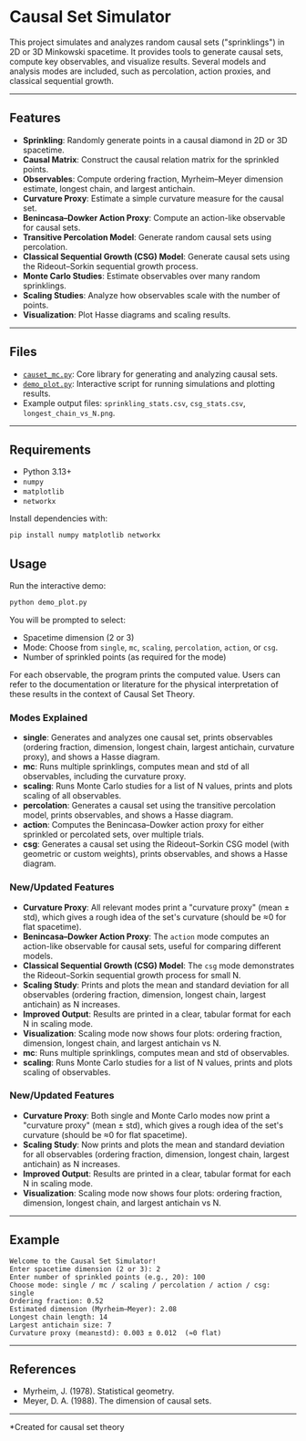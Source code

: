 # Causal Set Simulator

This project simulates and analyzes random causal sets ("sprinklings") in 2D or 3D Minkowski spacetime. It provides tools to generate causal sets, compute key observables, and visualize results. Several models and analysis modes are included, such as percolation, action proxies, and classical sequential growth.

---

## Features

- **Sprinkling**: Randomly generate points in a causal diamond in 2D or 3D spacetime.
- **Causal Matrix**: Construct the causal relation matrix for the sprinkled points.
- **Observables**: Compute ordering fraction, Myrheim–Meyer dimension estimate, longest chain, and largest antichain.
- **Curvature Proxy**: Estimate a simple curvature measure for the causal set.
- **Benincasa–Dowker Action Proxy**: Compute an action-like observable for causal sets.
- **Transitive Percolation Model**: Generate random causal sets using percolation.
- **Classical Sequential Growth (CSG) Model**: Generate causal sets using the Rideout–Sorkin sequential growth process.
- **Monte Carlo Studies**: Estimate observables over many random sprinklings.
- **Scaling Studies**: Analyze how observables scale with the number of points.
- **Visualization**: Plot Hasse diagrams and scaling results.

---

## Files

- [`causet_mc.py`](causet_mc.py): Core library for generating and analyzing causal sets.
- [`demo_plot.py`](demo_plot.py): Interactive script for running simulations and plotting results.
- Example output files: `sprinkling_stats.csv`, `csg_stats.csv`, `longest_chain_vs_N.png`.

---

## Requirements

- Python 3.13+
- `numpy`
- `matplotlib`
- `networkx`

Install dependencies with:

```sh
pip install numpy matplotlib networkx
```

## Usage

Run the interactive demo:

```sh
python demo_plot.py
```

You will be prompted to select:

- Spacetime dimension (2 or 3)
- Mode: Choose from `single`, `mc`, `scaling`, `percolation`, `action`, or `csg`.
- Number of sprinkled points (as required for the mode)

For each observable, the program prints the computed value. Users can refer to the documentation or literature for the physical interpretation of these results in the context of Causal Set Theory.

### Modes Explained

- **single**: Generates and analyzes one causal set, prints observables (ordering fraction, dimension, longest chain, largest antichain, curvature proxy), and shows a Hasse diagram.
- **mc**: Runs multiple sprinklings, computes mean and std of all observables, including the curvature proxy.
- **scaling**: Runs Monte Carlo studies for a list of N values, prints and plots scaling of all observables.
- **percolation**: Generates a causal set using the transitive percolation model, prints observables, and shows a Hasse diagram.
- **action**: Computes the Benincasa–Dowker action proxy for either sprinkled or percolated sets, over multiple trials.
- **csg**: Generates a causal set using the Rideout–Sorkin CSG model (with geometric or custom weights), prints observables, and shows a Hasse diagram.

### New/Updated Features

- **Curvature Proxy**: All relevant modes print a "curvature proxy" (mean ± std), which gives a rough idea of the set's curvature (should be ≈0 for flat spacetime).
- **Benincasa–Dowker Action Proxy**: The `action` mode computes an action-like observable for causal sets, useful for comparing different models.
- **Classical Sequential Growth (CSG) Model**: The `csg` mode demonstrates the Rideout–Sorkin sequential growth process for small N.
- **Scaling Study**: Prints and plots the mean and standard deviation for all observables (ordering fraction, dimension, longest chain, largest antichain) as N increases.
- **Improved Output**: Results are printed in a clear, tabular format for each N in scaling mode.
- **Visualization**: Scaling mode now shows four plots: ordering fraction, dimension, longest chain, and largest antichain vs N.
- **mc**: Runs multiple sprinklings, computes mean and std of observables.
- **scaling**: Runs Monte Carlo studies for a list of N values, prints and plots scaling of observables.

### New/Updated Features

- **Curvature Proxy**: Both single and Monte Carlo modes now print a "curvature proxy" (mean ± std), which gives a rough idea of the set's curvature (should be ≈0 for flat spacetime).
- **Scaling Study**: Now prints and plots the mean and standard deviation for all observables (ordering fraction, dimension, longest chain, largest antichain) as N increases.
- **Improved Output**: Results are printed in a clear, tabular format for each N in scaling mode.
- **Visualization**: Scaling mode now shows four plots: ordering fraction, dimension, longest chain, and largest antichain vs N.

---

## Example

```
Welcome to the Causal Set Simulator!
Enter spacetime dimension (2 or 3): 2
Enter number of sprinkled points (e.g., 20): 100
Choose mode: single / mc / scaling / percolation / action / csg: single
Ordering fraction: 0.52
Estimated dimension (Myrheim–Meyer): 2.08
Longest chain length: 14
Largest antichain size: 7
Curvature proxy (mean±std): 0.003 ± 0.012  (≈0 flat)
```

---

## References

- Myrheim, J. (1978). Statistical geometry.
- Meyer, D. A. (1988). The dimension of causal sets.

---

\*Created for causal set theory
